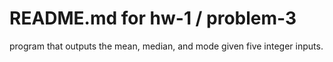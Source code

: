 # README.md for hw-1 / problem-3
program that outputs the mean, median, and mode given five integer inputs.
